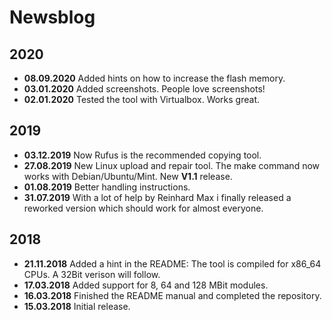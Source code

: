 # Newsblog

## 2020
* **08.09.2020** Added hints on how to increase the flash memory.  
* **03.01.2020** Added screenshots. People love screenshots!  
* **02.01.2020** Tested the tool with Virtualbox. Works great.  

## 2019
* **03.12.2019** Now Rufus is the recommended copying tool.  
* **27.08.2019** New Linux upload and repair tool. The make command now works with Debian/Ubuntu/Mint. New **V1.1** release.    
* **01.08.2019** Better handling instructions.  
* **31.07.2019** With a lot of help by Reinhard Max i finally released a reworked version which should work for almost everyone.  

## 2018  
* **21.11.2018** Added a hint in the README: The tool is compiled for x86_64 CPUs. A 32Bit verison will follow.  
* **17.03.2018** Added support for 8, 64 and 128 MBit modules.  
* **16.03.2018** Finished the README manual and completed the repository.  
* **15.03.2018** Initial release.  

